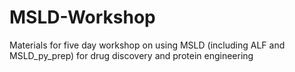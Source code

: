 # MSLD-Workshop
Materials for five day workshop on using MSLD (including ALF and MSLD_py_prep) for drug discovery and protein engineering
